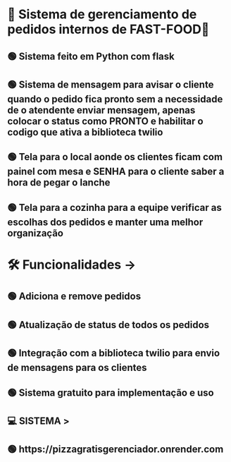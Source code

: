 <h1> 🍟 Sistema de gerenciamento de pedidos internos de FAST-FOOD🍟</h1>
<h2>  🟢  Sistema feito em Python com flask   </h2>
<h2>  🟢  Sistema de mensagem para avisar o cliente quando o pedido fica pronto sem a necessidade de o atendente enviar mensagem, apenas colocar o status como PRONTO e habilitar o codigo que ativa a biblioteca twilio   </h2>
<h2>  🟢  Tela para o local aonde os clientes ficam com painel com mesa e SENHA para o cliente saber a hora de pegar o lanche   </h2>
<h2>  🟢  Tela para a cozinha para a equipe verificar as escolhas dos pedidos e manter uma melhor organização </h2>



<h1> 🛠️ Funcionalidades -> </h1>
<h2>🟢  Adiciona e remove pedidos</h2>
<h2>🟢  Atualização de status de todos os pedidos</h2>
<h2>🟢  Integração com a biblioteca twilio para envio de mensagens para os clientes
<h2>🟢  Sistema gratuito para implementação e uso</h2>

<h2>💻 SISTEMA ></h2>
  <h2>🟢 https://pizzagratisgerenciador.onrender.com </h2>
